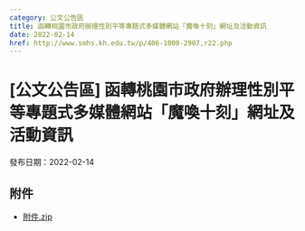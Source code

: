 ```yaml
---
category: 公文公告區
title: 函轉桃園市政府辦理性別平等專題式多媒體網站「魔喚十刻」網址及活動資訊
date: 2022-02-14
href: http://www.smhs.kh.edu.tw/p/406-1000-2907,r22.php
---
```


# [公文公告區] 函轉桃園市政府辦理性別平等專題式多媒體網站「魔喚十刻」網址及活動資訊

發布日期：2022-02-14

<div><div></div><div></div></div>

## 附件

- [附件.zip](https://www.smhs.kh.edu.tw/app/index.php?Action=downloadfile&file=WVhSMFlXTm9MemswTDNCMFlWOHlOakU0WHprd056RTNORGRmTWpRMU1URXVlbWx3&fname=DGGGROTSYWQO41XX50LKSWHGRK30OOLKDGUWTSKK4125MLVWKPROVTPOUSSSPKPO)

